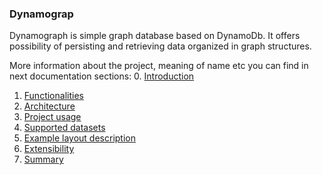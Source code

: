 ### Dynamograp

Dynamograph is simple graph database based on DynamoDb.
It offers possibility of persisting and retrieving data organized in graph structures.

More information about the project, meaning of name etc you can find in next documentation sections:
0. [Introduction](docs/readme.md)
1. [Functionalities](docs/Functionalities.md)
2. [Architecture](docs/Architecture.md)
3. [Project usage](docs/Usage.md)
4. [Supported datasets](docs/Datasets.md)
5. [Example layout description](docs/GoTableLayout.md)
6. [Extensibility](docs/Extensibility.md)
7. [Summary](docs/Summary.md)

[6]: Functionalities.md
[7]: Architecture.md
[8]: Usage.md
[9]: Datasets.md
[10]: GoTableLayout.md
[11]: Extensibility.md
[12]: Summary.md